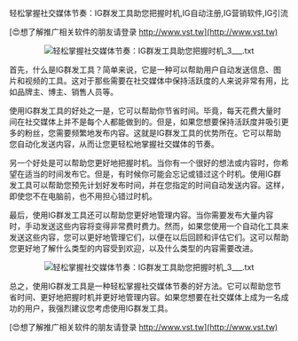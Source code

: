 轻松掌握社交媒体节奏：IG群发工具助您把握时机,IG自动注册,IG营销软件,IG引流

[😍想了解推广相关软件的朋友请登录 http://www.vst.tw](http://www.vst.tw)

 <center><img src="https://vst.tw/MP4/tuiguang/png/5.png" alt="轻松掌握社交媒体节奏：IG群发工具助您把握时机_3___.txt"></center>

首先，什么是IG群发工具？简单来说，它是一种可以帮助用户自动发送信息、图片和视频的工具。这对于那些需要在社交媒体中保持活跃度的人来说非常有用，比如品牌主、博主、销售人员等。

使用IG群发工具的好处之一是，它可以帮助你节省时间。毕竟，每天花费大量时间在社交媒体上并不是每个人都能做到的。但是，如果您想要保持活跃度并吸引更多的粉丝，您需要频繁地发布内容。这就是IG群发工具的优势所在。它可以帮助您自动化发送内容，从而让您更轻松地掌握社交媒体的节奏。

另一个好处是可以帮助您更好地把握时机。当你有一个很好的想法或内容时，你希望在适当的时间发布它。但是，有时候你可能会忘记或错过这个时机。使用IG群发工具可以帮助您预先计划好发布时间，并在您指定的时间自动发送内容。这样，即使您不在电脑前，也不用担心错过时机。

最后，使用IG群发工具还可以帮助您更好地管理内容。当你需要发布大量内容时，手动发送这些内容将变得非常费时费力。然而，如果您使用一个自动化工具来发送这些内容，您可以更好地管理它们，以便在以后回顾和评估它们。这可以帮助您更好地了解什么类型的内容受到欢迎，以及什么类型的内容需要改进。

 <center><img src="https://vst.tw/MP4/tuiguang/png/6.png" alt="轻松掌握社交媒体节奏：IG群发工具助您把握时机_3___.txt"></center>

总之，使用IG群发工具是一种轻松掌握社交媒体节奏的好方法。它可以帮助您节省时间、更好地把握时机并更好地管理内容。如果您想要在社交媒体上成为一名成功的用户，我强烈建议您考虑使用IG群发工具。

[😍想了解推广相关软件的朋友请登录 http://www.vst.tw](http://www.vst.tw)



